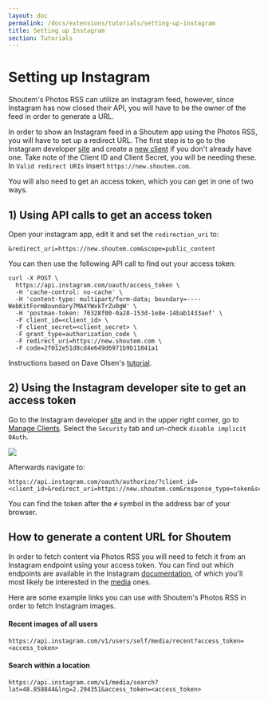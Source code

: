 ```yaml
---
layout: doc
permalink: /docs/extensions/tutorials/setting-up-instagram
title: Setting up Instagram
section: Tutorials
---
```


# Setting up Instagram

Shoutem's Photos RSS can utilize an Instagram feed, however, since Instagram has now closed their API, you will have to be the owner of the feed in order to generate a URL.

In order to show an Instagram feed in a Shoutem app using the Photos RSS, you will have to set up a redirect URL. The first step is to go to the Instagram developer [site](https://www.instagram.com/developer/) and create a [new client](https://www.instagram.com/developer/clients/register/) if you don't already have one. Take note of the Client ID and Client Secret, you will be needing these. In `Valid redirect URIs` insert `https://new.shoutem.com`.

You will also need to get an access token, which you can get in one of two ways.

## 1) Using API calls to get an access token

Open your instagram app, edit it and set the `redirection_uri` to:

```
&redirect_uri=https://new.shoutem.com&scope=public_content
```

You can then use the following API call to find out your access token:

```
curl -X POST \
  https://api.instagram.com/oauth/access_token \
  -H 'cache-control: no-cache' \
  -H 'content-type: multipart/form-data; boundary=----WebKitFormBoundary7MA4YWxkTrZu0gW' \
  -H 'postman-token: 76328f00-0a28-153d-1e8e-14bab1433aef' \
  -F client_id=<client_id> \
  -F client_secret=<client_secret> \
  -F grant_type=authorization_code \
  -F redirect_uri=https://new.shoutem.com \
  -F code=2f012e51d8cd4e649d6971b9b11841a1
```

Instructions based on Dave Olsen's [tutorial](http://dmolsen.com/2013/04/05/generating-access-tokens-for-instagram/).

## 2) Using the Instagram developer site to get an access token

Go to the Instagram developer [site](https://www.instagram.com/developer/) and in the upper right corner, go to [Manage Clients](https://www.instagram.com/developer/clients/manage/). Select the `Security` tab and *un*-check `disable implicit 0Auth`.

<p class="image">
<img src='{{ site.url }}/img/tutorials/instagram/instagram-client.png'/>
</p>

Afterwards navigate to:
```
https://api.instagram.com/oauth/authorize/?client_id=<client_id>&redirect_uri=https://new.shoutem.com&response_type=token&scope=public_content
```
You can find the token after the `#` symbol in the address bar of your browser.

## How to generate a content URL for Shoutem

In order to fetch content via Photos RSS you will need to fetch it from an Instagram endpoint using your access token. You can find out which endpoints are available in the Instagram [documentation](https://www.instagram.com/developer/endpoints/), of which you'll most likely be interested in the [media](https://www.instagram.com/developer/endpoints/media/) ones.

Here are some example links you can use with Shoutem's Photos RSS in order to fetch Instagram images.

#### Recent images of all users
```
https://api.instagram.com/v1/users/self/media/recent?access_token=<access_token>
```

#### Search within a location
```
https://api.instagram.com/v1/media/search?lat=48.858844&lng=2.294351&access_token=<access_token>
```
